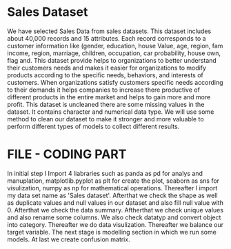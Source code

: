 # Sales Dataset
We have selected Sales Data from sales datasets. This dataset includes about 40,000 records and 15 attributes. Each record corresponds to a customer information like (gender, education, house Value, age, region, fam income, region, marriage, children, occupation, car probability, house own, flag and. This dataset provide helps to organizations to better understand their customers needs and makes it easier for organizations to modify products according to the specific needs, behaviors, and interests of customers. When organizations satisfy customers specific needs according to their demands it helps companies to increase there productive of different products in the entire market and helps to gain more and more profit. This dataset is uncleaned there are some missing values in the dataset. It contains character and numerical data type. We will use some method to clean our dataset to make it stronger and more valuable to perform different types of models to collect different results. 

 # FILE - CODING PART
 
In initial step I Import 4 liabraries such as panda as pd for analys and manuplation, matplotlib.pyplot as plt for create the plot, seaborn as sns for visulization, numpy as np for mathematical operations. Thereafter I import my data set name as 'Sales dataset'. Afterthat we check the shape as well as duplicate values and null values in our dataset and also fill null value with 0. Afterthat we check the data summary. Aftherthat we check unique values and also rename some columns. We also check datatyp and convert object into category. Thereafter we do data visulization. Thereafter we balance our target variable. The next stage is modelling section in which we run some models. At last we create confusion matrix.
